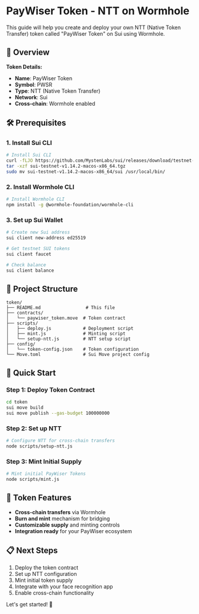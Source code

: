# PayWiser Token - NTT on Wormhole

This guide will help you create and deploy your own NTT (Native Token Transfer) token called "PayWiser Token" on Sui using Wormhole.

## 🎯 Overview

**Token Details:**
- **Name**: PayWiser Token
- **Symbol**: PWSR
- **Type**: NTT (Native Token Transfer)
- **Network**: Sui
- **Cross-chain**: Wormhole enabled

## 🛠️ Prerequisites

### 1. Install Sui CLI
```bash
# Install Sui CLI
curl -fLJO https://github.com/MystenLabs/sui/releases/download/testnet-v1.14.2/sui-testnet-v1.14.2-macos-x86_64.tgz
tar -xzf sui-testnet-v1.14.2-macos-x86_64.tgz
sudo mv sui-testnet-v1.14.2-macos-x86_64/sui /usr/local/bin/
```

### 2. Install Wormhole CLI
```bash
# Install Wormhole CLI
npm install -g @wormhole-foundation/wormhole-cli
```

### 3. Set up Sui Wallet
```bash
# Create new Sui address
sui client new-address ed25519

# Get testnet SUI tokens
sui client faucet

# Check balance
sui client balance
```

## 📁 Project Structure

```
token/
├── README.md                 # This file
├── contracts/
│   └── paywiser_token.move  # Token contract
├── scripts/
│   ├── deploy.js            # Deployment script
│   ├── mint.js              # Minting script
│   └── setup-ntt.js         # NTT setup script
├── config/
│   └── token-config.json    # Token configuration
└── Move.toml                # Sui Move project config
```

## 🚀 Quick Start

### Step 1: Deploy Token Contract
```bash
cd token
sui move build
sui move publish --gas-budget 100000000
```

### Step 2: Set up NTT
```bash
# Configure NTT for cross-chain transfers
node scripts/setup-ntt.js
```

### Step 3: Mint Initial Supply
```bash
# Mint initial PayWiser Tokens
node scripts/mint.js
```

## 🎯 Token Features

- **Cross-chain transfers** via Wormhole
- **Burn and mint** mechanism for bridging
- **Customizable supply** and minting controls
- **Integration ready** for your PayWiser ecosystem

## 📋 Next Steps

1. Deploy the token contract
2. Set up NTT configuration
3. Mint initial token supply
4. Integrate with your face recognition app
5. Enable cross-chain functionality

Let's get started! 🚀
